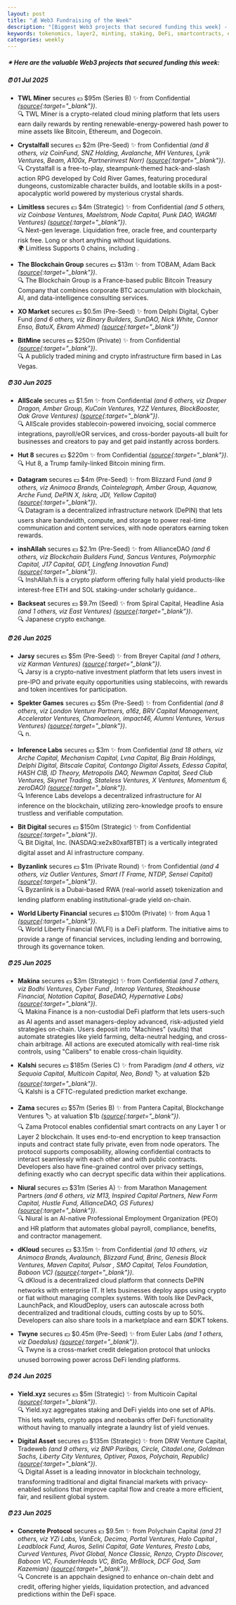 ```yaml
---
layout: post
title: "💰 Web3 Fundraising of the Week"
description: "[Biggest Web3 projects that secured funding this week] - Featuring Protocol/project, lead investors, other investors, amount raised, valuation, investment refs, supported blockchains and detail about project."
keywords: tokenomics, layer2, minting, staking, DeFi, smartcontracts, erc20, DEX, eth, bitcoin
categories: weekly
---  
```


##### ✴ **Here are the valuable Web3 projects that secured funding this week:**


##### ⏰️ **01 Jul 2025**  

 - **TWL Miner** secures 💵 $95m (Series B) ✨️ from Confidential *([source](https://x.com/CoinnessGL/status/1940020631325815080){:target="_blank"})*.  
🔍 TWL Miner is a crypto-related cloud mining platform that lets users earn daily rewards by renting renewable-energy-powered hash power to mine assets like Bitcoin, Ethereum, and Dogecoin.

 - **Crystalfall** secures 💵 $2m (Pre-Seed) ✨️ from Confidential *(and 8 others, viz CoinFund, SNZ Holding, Avalanche, MH Ventures, Lyrik Ventures, Beam, A100x, Partnerinvest Norr)* *([source](https://x.com/PlayCrystalfall/status/1940057159682625968){:target="_blank"})*.  
🔍 Crystalfall is a free-to-play, steampunk-themed hack-and-slash action RPG developed by Cold River Games, featuring procedural dungeons, customizable character builds, and lootable skills in a post-apocalyptic world powered by mysterious crystal shards.

 - **Limitless** secures 💵 $4m (Strategic) ✨️ from Confidential *(and 5 others, viz Coinbase Ventures, Maelstrom, Node Capital, Punk DAO, WAGMI Ventures)* *([source](https://dailyhodl.com/2025/07/01/limitless-raise-4-million-strategic-funding-launch-points-ahead-of-tge/){:target="_blank"})*.  
🔍 Next-gen leverage. Liquidation free, oracle free, and counterparty risk free. Long or short anything without liquidations.  
🌍 Limitless Supports 0 chains, including .

 - **The Blockchain Group** secures 💵 $13m ✨️ from TOBAM, Adam Back *([source](https://www.coindesk.com/markets/2025/07/01/the-blockchain-group-raises-13m-to-advance-bitcoin-treasury-vision){:target="_blank"})*.  
🔍 The Blockchain Group is a France-based public Bitcoin Treasury Company that combines corporate BTC accumulation with blockchain, AI, and data-intelligence consulting services.

 - **XO Market** secures 💵 $0.5m (Pre-Seed) ✨️ from Delphi Digital, Cyber Fund *(and 6 others, viz Binary Builders, SunDAO, Nick White, Connor Enso, BatuX, Ekram Ahmed)* *([source](https://x.com/xodotmarket/status/1940099814122979742){:target="_blank"})*

 - **BitMine** secures 💵 $250m (Private) ✨️ from Confidential *([source](https://www.stocktitan.net/news/BMNR/bit-mine-immersion-technologies-announces-250-million-private-2q4ngrykahsk.html){:target="_blank"})*.  
🔍 A publicly traded mining and crypto infrastructure firm based in Las Vegas.

##### ⏰️ **30 Jun 2025**  

 - **AllScale** secures 💵 $1.5m ✨️ from Confidential *(and 6 others, viz Draper Dragon, Amber Group, KuCoin Ventures, Y2Z Ventures, BlockBooster, Oak Grove Ventures)* *([source](https://x.com/allscaleio/status/1939895248093851967){:target="_blank"})*.  
🔍 AllScale provides stablecoin-powered invoicing, social commerce integrations, payroll/eOR services, and cross-border payouts-all built for businesses and creators to pay and get paid instantly across borders.

 - **Hut 8** secures 💵 $220m ✨️ from Confidential *([source](https://decrypt.co/327944/hut-8-220-million-trump-linked-crypto-projects){:target="_blank"})*.  
🔍 Hut 8, a Trump family-linked Bitcoin mining firm.

 - **Datagram** secures 💵 $4m (Pre-Seed) ✨️ from Blizzard Fund *(and 9 others, viz Animoca Brands, Cointelegraph, Amber Group, Aquanow, Arche Fund, DePIN X, Iskra, JDI, Yellow Capital)* *([source](https://www.investing.com/news/cryptocurrency-news/exclusive-datagram-unveils-closure-of-4mn-preseed-funding-round-4116683){:target="_blank"})*.  
🔍 Datagram is a decentralized infrastructure network (DePIN) that lets users share bandwidth, compute, and storage to power real-time communication and content services, with node operators earning token rewards.

 - **inshAllah** secures 💵 $2.1m (Pre-Seed) ✨️ from AllianceDAO *(and 6 others, viz Blockchain Builders Fund, Sancus Ventures, Polymorphic Capital, J17 Capital, GD1, Lingfeng Innovation Fund)* *([source](https://x.com/inshAllahfi/status/1939700316129104335){:target="_blank"})*.  
🔍 InshAllah.fi is a crypto platform offering fully halal yield products-like interest-free ETH and SOL staking-under scholarly guidance..

 - **Backseat** secures 💵 $9.7m (Seed) ✨️ from Spiral Capital, Headline Asia *(and 1 others, viz East Ventures)* *([source](https://www.mexc.co/fr/news/japanese-crypto-exchange-operator-backseat-has-raised-approximately-us-9-69-million-in-financing/27731){:target="_blank"})*.  
🔍 Japanese crypto exchange.

##### ⏰️ **26 Jun 2025**  

 - **Jarsy** secures 💵 $5m (Pre-Seed) ✨️ from Breyer Capital *(and 1 others, viz Karman Ventures)* *([source](https://www.finsmes.com/2025/06/jarsy-raises-5m-in-pre-seed-funding.html){:target="_blank"})*.  
🔍 Jarsy is a crypto-native investment platform that lets users invest in pre-IPO and private equity opportunities using stablecoins, with rewards and token incentives for participation.

 - **Spekter Games** secures 💵 $5m (Pre-Seed) ✨️ from Confidential *(and 8 others, viz London Venture Partners, a16z, BRV Capital Management, Accelerator Ventures, Chamaeleon, impact46, Alumni Ventures, Versus Ventures)* *([source](https://x.com/SpekterGames/status/1938271188410896505){:target="_blank"})*.  
🔍 n.

 - **Inference Labs** secures 💵 $3m ✨️ from Confidential *(and 18 others, viz Arche Capital, Mechanism Capital, Lvna Capital, Big Brain Holdings, Delphi Digital, Bitscale Capital, Contango Digital Assets, Edessa Capital, HASH CIB, ID Theory, Metropolis DAO, Newman Capital, Seed Club Ventures, Skynet Trading, Stateless Ventures, X Ventures, Momentum 6, zeroDAO)* *([source](https://x.com/inference_labs/status/1938263501308629184){:target="_blank"})*.  
🔍 Inference Labs develops a decentralized infrastructure for AI inference on the blockchain, utilizing zero-knowledge proofs to ensure trustless and verifiable computation.

 - **Bit Digital** secures 💵 $150m (Strategic) ✨️ from Confidential *([source](https://theminermag.com/news/2025-06-26/bit-digital-ethereum-bitcoin){:target="_blank"})*.  
🔍 Bit Digital, Inc. (NASDAQ:xe2x80xafBTBT) is a vertically integrated digital asset and AI infrastructure company.

 - **Byzanlink** secures 💵 $1m (Private Round) ✨️ from Confidential *(and 4 others, viz Outlier Ventures, Smart IT Frame, NTDP, Sensei Capital)* *([source](https://x.com/byzanlink/status/1938273501091402140){:target="_blank"})*.  
🔍 Byzanlink is a Dubai-based RWA (real-world asset) tokenization and lending platform enabling institutional-grade yield on-chain.

 - **World Liberty Financial** secures 💵 $100m (Private) ✨️ from Aqua 1 *([source](https://medium.com/@aqua1/aqua-1-announces-100m-strategic-world-liberty-financial-governance-token-purchase-to-help-shape-c44ac18344a7){:target="_blank"})*.  
🔍 World Liberty Financial (WLFI) is a DeFi platform. The initiative aims to provide a range of financial services, including lending and borrowing, through its governance token.

##### ⏰️ **25 Jun 2025**  

 - **Makina** secures 💵 $3m (Strategic) ✨️ from Confidential *(and 7 others, viz Bodhi Ventures, Cyber Fund , Interop Ventures, Steakhouse Financial, Notation Capital, BaseDAO, Hypernative Labs)* *([source](https://x.com/makinafi/status/1937886998141735381){:target="_blank"})*.  
🔍 Makina Finance is a non-custodial DeFi platform that lets users-such as AI agents and asset managers-deploy advanced, risk-adjusted yield strategies on-chain. Users deposit into "Machines" (vaults) that automate strategies like yield farming, delta-neutral hedging, and cross-chain arbitrage. All actions are executed atomically with real-time risk controls, using "Calibers" to enable cross-chain liquidity.

 - **Kalshi** secures 💵 $185m (Series C) ✨️ from Paradigm *(and 4 others, viz Sequoia Capital, Multicoin Capital, Neo, Bond)* 🏷️ at valuation $2b *([source](https://www.reuters.com/technology/kalshi-valued-2-billion-latest-funding-round-ceo-says-2025-06-25/){:target="_blank"})*.  
🔍 Kalshi is a CFTC-regulated prediction market exchange.

 - **Zama** secures 💵 $57m (Series B) ✨️ from Pantera Capital, Blockchange Ventures 🏷️ at valuation $1b *([source](https://www.zama.ai/post/announcing-the-zama-confidential-blockchain-protocol){:target="_blank"})*.  
🔍 Zama Protocol enables confidential smart contracts on any Layer 1 or Layer 2 blockchain. It uses end-to-end encryption to keep transaction inputs and contract state fully private, even from node operators. The protocol supports composability, allowing confidential contracts to interact seamlessly with each other and with public contracts. Developers also have fine-grained control over privacy settings, defining exactly who can decrypt specific data within their applications.

 - **Niural** secures 💵 $31m (Series A) ✨️ from Marathon Management Partners *(and 6 others, viz M13, Inspired Capital Partners, New Form Capital, Hustle Fund, AllianceDAO, GS Futures)* *([source](https://x.com/niuralHQ/status/1937874749516116451){:target="_blank"})*.  
🔍 Niural is an AI-native Professional Employment Organization (PEO) and HR platform that automates global payroll, compliance, benefits, and contractor management.

 - **dKloud** secures 💵 $3.15m ✨️ from Confidential *(and 10 others, viz Animoca Brands, Avalaunch, Blizzard Fund, Brinc, Genesis Block Ventures, Maven Capital, Pulsar , SMO Capital, Telos Foundation, Baboon VC)* *([source](https://x.com/dKloud_io/status/1937816464037425167){:target="_blank"})*.  
🔍 dKloud is a decentralized cloud platform that connects DePIN networks with enterprise IT. It lets businesses deploy apps using crypto or fiat without managing complex systems. With tools like DevPack, LaunchPack, and KloudDeploy, users can autoscale across both decentralized and traditional clouds, cutting costs by up to 50%. Developers can also share tools in a marketplace and earn $DKT tokens.

 - **Twyne** secures 💵 $0.45m (Pre-Seed) ✨️ from Euler Labs *(and 1 others, viz Daedalus)* *([source](https://x.com/twynexyz/status/1937912570557366614){:target="_blank"})*.  
🔍 Twyne is a cross-market credit delegation protocol that unlocks unused borrowing power across DeFi lending platforms.

##### ⏰️ **24 Jun 2025**  

 - **Yield.xyz** secures 💵 $5m (Strategic) ✨️ from Multicoin Capital *([source](https://blockworks.co/news/yield-xyz-raise-backend-frankensteins){:target="_blank"})*.  
🔍 Yield.xyz aggregates staking and DeFi yields into one set of APIs. This lets wallets, crypto apps and neobanks offer DeFi functionality without having to manually integrate a laundry list of yield venues.

 - **Digital Asset** secures 💵 $135m (Strategic) ✨️ from DRW Venture Capital, Tradeweb *(and 9 others, viz BNP Paribas, Circle, Citadel.one, Goldman Sachs, Liberty City Ventures, Optiver, Paxos, Polychain, Republic)* *([source](https://x.com/digitalassetcom/status/1937442744340783220){:target="_blank"})*.  
🔍 Digital Asset is a leading innovator in blockchain technology, transforming traditional and digital financial markets with privacy-enabled solutions that improve capital flow and create a more efficient, fair, and resilient global system.

##### ⏰️ **23 Jun 2025**  

 - **Concrete Protocol** secures 💵 $9.5m ✨️ from Polychain Capital *(and 21 others, viz YZi Labs, VanEck, Decima, Portal Ventures, Halo Capital , Leadblock Fund, Auros, Selini Capital, Gate Ventures, Presto Labs, Curved Ventures, Pivot Global, Nonce Classic, Renzo, Crypto Discover, Baboon VC, FounderHeads VC, BitGo, MrBlock, DCF God, Sam Kazemian)* *([source](https://x.com/ConcreteXYZ/status/1937134820368564525){:target="_blank"})*.  
🔍 Concrete is an appchain designed to enhance on-chain debt and credit, offering higher yields, liquidation protection, and advanced predictions within the DeFi space.
